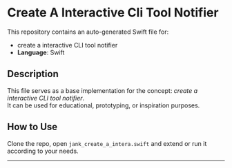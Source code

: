 # Create A Interactive Cli Tool Notifier

This repository contains an auto-generated Swift file for:

- create a interactive CLI tool notifier
- **Language**: Swift

## Description

This file serves as a base implementation for the concept: *create a interactive CLI tool notifier*.  
It can be used for educational, prototyping, or inspiration purposes.

## How to Use

Clone the repo, open `jank_create_a_intera.swift` and extend or run it according to your needs.

---


